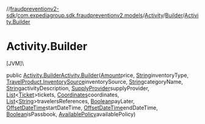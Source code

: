 //[fraudpreventionv2-sdk](../../../../index.md)/[com.expediagroup.sdk.fraudpreventionv2.models](../../index.md)/[Activity](../index.md)/[Builder](index.md)/[Activity.Builder](-activity.-builder.md)

# Activity.Builder

[JVM]\

public [Activity.Builder](index.md)[Activity.Builder](-activity.-builder.md)([Amount](../../-amount/index.md)price, [String](https://docs.oracle.com/javase/8/docs/api/java/lang/String.html)inventoryType, [TravelProduct.InventorySource](../../-travel-product/-inventory-source/index.md)inventorySource, [String](https://docs.oracle.com/javase/8/docs/api/java/lang/String.html)categoryName, [String](https://docs.oracle.com/javase/8/docs/api/java/lang/String.html)activityDescription, [SupplyProvider](../../-supply-provider/index.md)supplyProvider, [List](https://docs.oracle.com/javase/8/docs/api/java/util/List.html)&lt;[Ticket](../../-ticket/index.md)&gt;tickets, [Coordinates](../../-coordinates/index.md)coordinates, [List](https://docs.oracle.com/javase/8/docs/api/java/util/List.html)&lt;[String](https://docs.oracle.com/javase/8/docs/api/java/lang/String.html)&gt;travelersReferences, [Boolean](https://docs.oracle.com/javase/8/docs/api/java/lang/Boolean.html)payLater, [OffsetDateTime](https://docs.oracle.com/javase/8/docs/api/java/time/OffsetDateTime.html)startDateTime, [OffsetDateTime](https://docs.oracle.com/javase/8/docs/api/java/time/OffsetDateTime.html)endDateTime, [Boolean](https://docs.oracle.com/javase/8/docs/api/java/lang/Boolean.html)isPassbook, [AvailablePolicy](../../-available-policy/index.md)availablePolicy)
